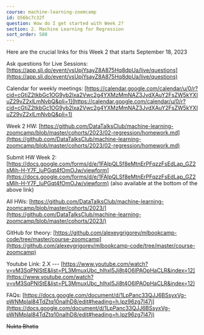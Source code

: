 ```yaml
---
course: machine-learning-zoomcamp
id: b56bc7c32f
question: How do I get started with Week 2?
section: 2. Machine Learning for Regression
sort_order: 580
---
```


Here are the crucial links for this Week 2 that starts September 18, 2023

Ask questions for Live Sessions: [https://app.sli.do/event/vsUpjYsayZ8A875Hq8dpUa/live/questions](https://app.sli.do/event/vsUpjYsayZ8A875Hq8dpUa/live/questions)

Calendar for weekly meetings: [https://calendar.google.com/calendar/u/0/r?cid=cGtjZ2tkbGc1OG9yb2lxa2Vwc2g4YXMzMmNAZ3JvdXAuY2FsZW5kYXIuZ29vZ2xlLmNvbQ&pli=1](https://calendar.google.com/calendar/u/0/r?cid=cGtjZ2tkbGc1OG9yb2lxa2Vwc2g4YXMzMmNAZ3JvdXAuY2FsZW5kYXIuZ29vZ2xlLmNvbQ&pli=1)

Week 2 HW: [https://github.com/DataTalksClub/machine-learning-zoomcamp/blob/master/cohorts/2023/02-regression/homework.md](https://github.com/DataTalksClub/machine-learning-zoomcamp/blob/master/cohorts/2023/02-regression/homework.md)

Submit HW Week 2: [https://docs.google.com/forms/d/e/1FAIpQLSf8eMtnErPFqzzFsEdLap_GZ2sMih-H-Y7F_IuPGqt4fOmOJw/viewform](https://docs.google.com/forms/d/e/1FAIpQLSf8eMtnErPFqzzFsEdLap_GZ2sMih-H-Y7F_IuPGqt4fOmOJw/viewform) (also available at the bottom of the above link)

All HWs: [https://github.com/DataTalksClub/machine-learning-zoomcamp/blob/master/cohorts/2023/](https://github.com/DataTalksClub/machine-learning-zoomcamp/blob/master/cohorts/2023/)

GitHub for theory: [https://github.com/alexeygrigorev/mlbookcamp-code/tree/master/course-zoomcamp](https://github.com/alexeygrigorev/mlbookcamp-code/tree/master/course-zoomcamp)

Youtube Link: 2.X --- [https://www.youtube.com/watch?v=vM3SqPNlStE&list=PL3MmuxUbc_hIhxl5Ji8t4O6lPAOpHaCLR&index=12](https://www.youtube.com/watch?v=vM3SqPNlStE&list=PL3MmuxUbc_hIhxl5Ji8t4O6lPAOpHaCLR&index=12)

FAQs: [https://docs.google.com/document/d/1LpPanc33QJJ6BSsyxVg-pWNMplal84TdZtq10naIhD8/edit#heading=h.lpz96zg7l47j](https://docs.google.com/document/d/1LpPanc33QJJ6BSsyxVg-pWNMplal84TdZtq10naIhD8/edit#heading=h.lpz96zg7l47j)

~~Nukta Bhatia~~


